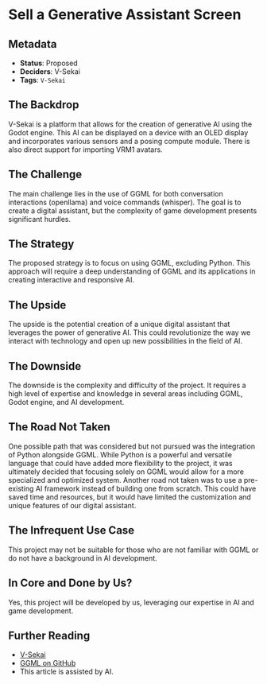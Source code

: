 # Sell a Generative Assistant Screen

## Metadata

- **Status**: Proposed
- **Deciders**: V-Sekai
- **Tags**: `V-Sekai`

## The Backdrop

V-Sekai is a platform that allows for the creation of generative AI using the Godot engine. This AI can be displayed on a device with an OLED display and incorporates various sensors and a posing compute module. There is also direct support for importing VRM1 avatars.

## The Challenge

The main challenge lies in the use of GGML for both conversation interactions (openllama) and voice commands (whisper). The goal is to create a digital assistant, but the complexity of game development presents significant hurdles.

## The Strategy

The proposed strategy is to focus on using GGML, excluding Python. This approach will require a deep understanding of GGML and its applications in creating interactive and responsive AI.

## The Upside

The upside is the potential creation of a unique digital assistant that leverages the power of generative AI. This could revolutionize the way we interact with technology and open up new possibilities in the field of AI.

## The Downside

The downside is the complexity and difficulty of the project. It requires a high level of expertise and knowledge in several areas including GGML, Godot engine, and AI development.

## The Road Not Taken

One possible path that was considered but not pursued was the integration of Python alongside GGML. While Python is a powerful and versatile language that could have added more flexibility to the project, it was ultimately decided that focusing solely on GGML would allow for a more specialized and optimized system. Another road not taken was to use a pre-existing AI framework instead of building one from scratch. This could have saved time and resources, but it would have limited the customization and unique features of our digital assistant.

## The Infrequent Use Case

This project may not be suitable for those who are not familiar with GGML or do not have a background in AI development.

## In Core and Done by Us?

Yes, this project will be developed by us, leveraging our expertise in AI and game development.

## Further Reading

- [V-Sekai](https://v-sekai.org/)
- [GGML on GitHub](https://github.com/ggerganov/ggml)
- This article is assisted by AI.

